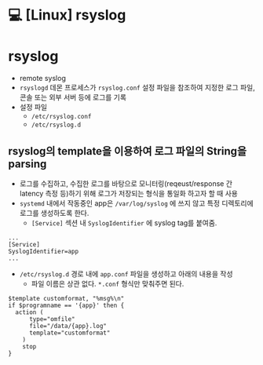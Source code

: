 💻 [Linux] rsyslog
=================

# rsyslog
* remote syslog
* `rsyslogd` 데몬 프로세스가 `rsyslog.conf` 설정 파일을 참조하여 지정한 로그 파일, 콘솔 또는 외부 서버 등에 로그를 기록
* 설정 파일
    * `/etc/rsyslog.conf`
    * `/etc/rsyslog.d`

## rsyslog의 template을 이용하여 로그 파일의 String을 parsing
* 로그를 수집하고, 수집한 로그를 바탕으로 모니터링(reqeust/response 간 latency 측정 등)하기 위해 로그가 저장되는 형식을 통일화 하고자 할 때 사용
* `systemd` 내에서 작동중인 app은 `/var/log/syslog` 에 쓰지 않고 특정 디렉토리에 로그를 생성하도록 한다.
    * `[Service]` 섹션 내 `SyslogIdentifier` 에 syslog tag를 붙여줌.
```vim
...
[Service]
SyslogIdentifier=app
...
```

* `/etc/rsyslog.d` 경로 내에 `app.conf` 파일을 생성하고 아래의 내용을 작성
    * 파일 이름은 상관 없다. `*.conf` 형식만 맞춰주면 된다.

```vim
$template customformat, "%msg%\n"
if $programname == '{app}' then {
  action (
      type="omfile"
      file="/data/{app}.log"
      template="customformat"
    )
    stop
}
```